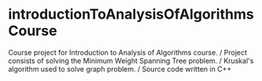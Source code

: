 # introductionToAnalysisOfAlgorithmsCourse

Course project for Introduction to Analysis of Algorithms course. /
Project consists of solving the Minimum Weight Spanning Tree problem. /
Kruskal's algorithm used to solve graph problem. /
Source code written in C++
